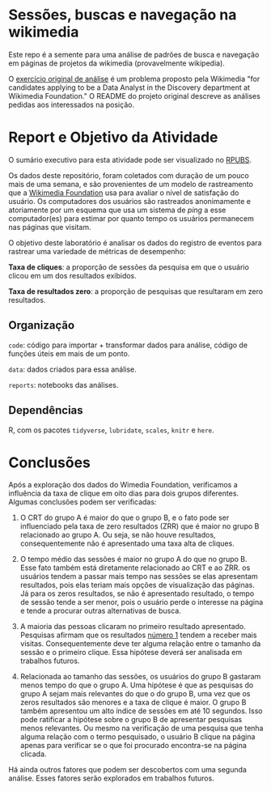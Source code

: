 # Sessões, buscas e navegação na wikimedia

Este repo é a semente para uma análise de padrões de busca e navegação em páginas de projetos da wikimedia (provavelmente wikipedia).

O [exercício original de análise](https://github.com/wikimedia-research/Discovery-Hiring-Analyst-2016) é um problema proposto pela Wikimedia "for candidates applying to be a Data Analyst in the Discovery department at Wikimedia Foundation." O README do projeto original descreve as análises pedidas aos interessados na posição.

# Report e Objetivo da Atividade

O sumário executivo para esta atividade pode ser visualizado no [RPUBS](http://rpubs.com/aminueza/DiscoveryHiringAnalyst2016).

Os dados deste repositório, foram coletados com duração de um pouco mais de uma semana, e são provenientes de um modelo de rastreamento que a [Wikimedia Foundation](https://grafana.wikimedia.org/dashboard/db/eventlogging-schema) usa para avaliar o nível de satisfação do usuário. Os computadores dos usuários são rastreados anonimamente e atoriamente por um esquema que usa um sistema de *ping* a esse computador(es) para estimar por quanto tempo os usuários permanecem nas páginas que visitam. 

O objetivo deste laboratório é analisar os dados do registro de eventos para rastrear uma variedade de métricas de desempenho:

**Taxa de cliques**: a proporção de sessões da pesquisa em que o usuário clicou em um dos resultados exibidos.

**Taxa de resultados zero**: a proporção de pesquisas que resultaram em zero resultados.

## Organização

`code`: código para importar + transformar dados para análise, código de funções úteis em mais de um ponto.

`data`: dados criados para essa análise.

`reports`: notebooks das análises.

## Dependências

R, com os pacotes `tidyverse`, `lubridate`, `scales`, `knitr` e `here`.

# Conclusões

Após a exploração dos dados do Wimedia Foundation, verificamos a influência da taxa de clique em oito dias para dois grupos diferentes. Algumas conclusões podem ser verificadas:

1. O CRT do grupo A é maior do que o grupo B, e o fato pode ser influenciado pela taxa de zero resultados (ZRR) que é  maior no grupo B relacionado ao grupo A. Ou seja, se não houve resultados, consequentemente não é apresentado uma taxa alta de cliques.

2. O tempo médio das sessões é maior no grupo A do que no grupo B. Esse fato também está diretamente relacionado ao CRT e ao ZRR. os usuários tendem a passar mais tempo nas sessões se elas apresentam resultados, pois elas teriam mais opções de visualização das páginas. Já para os zeros resultados, se não é apresentado resultado, o tempo de sessão tende a ser menor, pois o usuário perde o interesse na página e tende a procurar outras alternativas de busca.

3. A maioria das pessoas clicaram no primeiro resultado apresentado. Pesquisas afirmam que os resultados [número 1](https://viverdeblog.com/7-passos-mais-trafego/) tendem a receber mais visitas. Consequentemente deve ter alguma relação entre o tamanho da sessão e o primeiro clique. Essa hipótese deverá ser analisada em trabalhos futuros.

4. Relacionada ao tamanho das sessões, os usuários do grupo B gastaram menos tempo do que o grupo A. Uma hipótese é que as pesquisas do grupo A sejam mais relevantes do que o do grupo B, uma vez que os zeros resultados são menores e a taxa de clique é maior. O grupo B também apresentou um alto índice de sessões em até 10 segundos. Isso pode ratificar a hipótese sobre o grupo B de apresentar pesquisas menos relevantes. Ou mesmo na verificação de uma pesquisa que tenha alguma relação com o termo pesquisado, o usuário B clique na página apenas para verificar se o que foi procurado encontra-se na página clicada.

Há ainda outros fatores que podem ser descobertos com uma segunda análise. Esses fatores serão explorados em trabalhos futuros.
